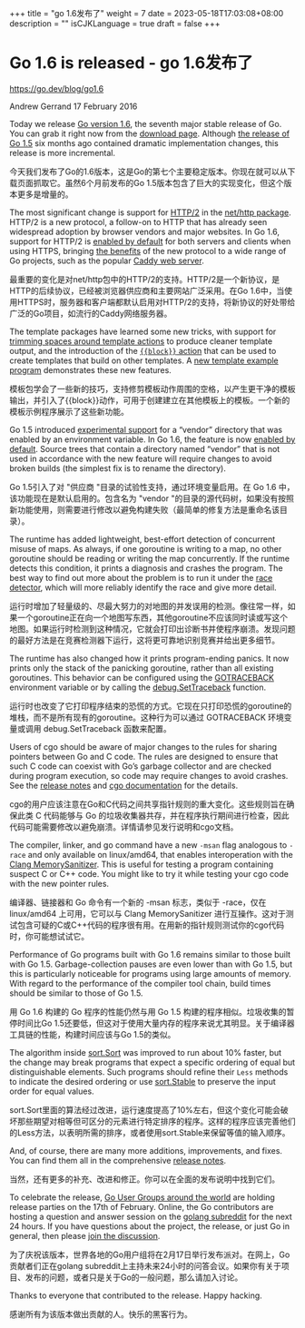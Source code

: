 +++
title = "go 1.6发布了"
weight = 7
date = 2023-05-18T17:03:08+08:00
description = ""
isCJKLanguage = true
draft = false
+++

# Go 1.6 is released - go 1.6发布了

https://go.dev/blog/go1.6

Andrew Gerrand
17 February 2016

Today we release [Go version 1.6](https://go.dev/doc/go1.6), the seventh major stable release of Go. You can grab it right now from the [download page](https://go.dev/dl/). Although [the release of Go 1.5](https://blog.golang.org/go1.5) six months ago contained dramatic implementation changes, this release is more incremental.

今天我们发布了Go的1.6版本，这是Go的第七个主要稳定版本。你现在就可以从下载页面抓取它。虽然6个月前发布的Go 1.5版本包含了巨大的实现变化，但这个版本更多是增量的。

The most significant change is support for [HTTP/2](https://http2.github.io/) in the [net/http package](https://go.dev/pkg/net/http/). HTTP/2 is a new protocol, a follow-on to HTTP that has already seen widespread adoption by browser vendors and major websites. In Go 1.6, support for HTTP/2 is [enabled by default](https://go.dev/doc/go1.6#http2) for both servers and clients when using HTTPS, bringing [the benefits](https://http2.github.io/faq/) of the new protocol to a wide range of Go projects, such as the popular [Caddy web server](https://caddyserver.com/download).

最重要的变化是对net/http包中的HTTP/2的支持。HTTP/2是一个新协议，是HTTP的后续协议，已经被浏览器供应商和主要网站广泛采用。在Go 1.6中，当使用HTTPS时，服务器和客户端都默认启用对HTTP/2的支持，将新协议的好处带给广泛的Go项目，如流行的Caddy网络服务器。

The template packages have learned some new tricks, with support for [trimming spaces around template actions](https://go.dev/pkg/text/template/#hdr-Text_and_spaces) to produce cleaner template output, and the introduction of the [`{{block}}` action](https://go.dev/pkg/text/template/#hdr-Actions) that can be used to create templates that build on other templates. A [new template example program](https://cs.opensource.google/go/x/example/+/master:template) demonstrates these new features.

模板包学会了一些新的技巧，支持修剪模板动作周围的空格，以产生更干净的模板输出，并引入了{{block}}动作，可用于创建建立在其他模板上的模板。一个新的模板示例程序展示了这些新功能。

Go 1.5 introduced [experimental support](https://go.dev/s/go15vendor) for a “vendor” directory that was enabled by an environment variable. In Go 1.6, the feature is now [enabled by default](https://go.dev/doc/go1.6#go_command). Source trees that contain a directory named “vendor” that is not used in accordance with the new feature will require changes to avoid broken builds (the simplest fix is to rename the directory).

Go 1.5引入了对 "供应商 "目录的试验性支持，通过环境变量启用。在 Go 1.6 中，该功能现在是默认启用的。包含名为 "vendor "的目录的源代码树，如果没有按照新功能使用，则需要进行修改以避免构建失败（最简单的修复方法是重命名该目录）。

The runtime has added lightweight, best-effort detection of concurrent misuse of maps. As always, if one goroutine is writing to a map, no other goroutine should be reading or writing the map concurrently. If the runtime detects this condition, it prints a diagnosis and crashes the program. The best way to find out more about the problem is to run it under the [race detector](https://blog.golang.org/race-detector), which will more reliably identify the race and give more detail.

运行时增加了轻量级的、尽最大努力的对地图的并发误用的检测。像往常一样，如果一个goroutine正在向一个地图写东西，其他goroutine不应该同时读或写这个地图。如果运行时检测到这种情况，它就会打印出诊断书并使程序崩溃。发现问题的最好方法是在竞赛检测器下运行，这将更可靠地识别竞赛并给出更多细节。

The runtime has also changed how it prints program-ending panics. It now prints only the stack of the panicking goroutine, rather than all existing goroutines. This behavior can be configured using the [GOTRACEBACK](https://go.dev/pkg/runtime/#hdr-Environment_Variables) environment variable or by calling the [debug.SetTraceback](https://go.dev/pkg/runtime/debug/#SetTraceback) function.

运行时也改变了它打印程序结束的恐慌的方式。它现在只打印恐慌的goroutine的堆栈，而不是所有现有的goroutine。这种行为可以通过 GOTRACEBACK 环境变量或调用 debug.SetTraceback 函数来配置。

Users of cgo should be aware of major changes to the rules for sharing pointers between Go and C code. The rules are designed to ensure that such C code can coexist with Go’s garbage collector and are checked during program execution, so code may require changes to avoid crashes. See the [release notes](https://go.dev/doc/go1.6#cgo) and [cgo documentation](https://go.dev/cmd/cgo/#hdr-Passing_pointers) for the details.

cgo的用户应该注意在Go和C代码之间共享指针规则的重大变化。这些规则旨在确保此类 C 代码能够与 Go 的垃圾收集器共存，并在程序执行期间进行检查，因此代码可能需要修改以避免崩溃。详情请参见发行说明和cgo文档。

The compiler, linker, and go command have a new `-msan` flag analogous to `-race` and only available on linux/amd64, that enables interoperation with the [Clang MemorySanitizer](http://clang.llvm.org/docs/MemorySanitizer.html). This is useful for testing a program containing suspect C or C++ code. You might like to try it while testing your cgo code with the new pointer rules.

编译器、链接器和 Go 命令有一个新的 -msan 标志，类似于 -race，仅在 linux/amd64 上可用，它可以与 Clang MemorySanitizer 进行互操作。这对于测试包含可疑的C或C++代码的程序很有用。在用新的指针规则测试你的cgo代码时，你可能想试试它。

Performance of Go programs built with Go 1.6 remains similar to those built with Go 1.5. Garbage-collection pauses are even lower than with Go 1.5, but this is particularly noticeable for programs using large amounts of memory. With regard to the performance of the compiler tool chain, build times should be similar to those of Go 1.5.

用 Go 1.6 构建的 Go 程序的性能仍然与用 Go 1.5 构建的程序相似。垃圾收集的暂停时间比Go 1.5还要低，但这对于使用大量内存的程序来说尤其明显。关于编译器工具链的性能，构建时间应该与Go 1.5的类似。

The algorithm inside [sort.Sort](https://go.dev/pkg/sort/#Sort) was improved to run about 10% faster, but the change may break programs that expect a specific ordering of equal but distinguishable elements. Such programs should refine their `Less` methods to indicate the desired ordering or use [sort.Stable](https://go.dev/pkg/sort/#Stable) to preserve the input order for equal values.

sort.Sort里面的算法经过改进，运行速度提高了10%左右，但这个变化可能会破坏那些期望对相等但可区分的元素进行特定排序的程序。这样的程序应该完善他们的Less方法，以表明所需的排序，或者使用sort.Stable来保留等值的输入顺序。

And, of course, there are many more additions, improvements, and fixes. You can find them all in the comprehensive [release notes](https://go.dev/doc/go1.6).

当然，还有更多的补充、改进和修正。你可以在全面的发布说明中找到它们。

To celebrate the release, [Go User Groups around the world](https://github.com/golang/go/wiki/Go-1.6-release-party) are holding release parties on the 17th of February. Online, the Go contributors are hosting a question and answer session on the [golang subreddit](https://reddit.com/r/golang) for the next 24 hours. If you have questions about the project, the release, or just Go in general, then please [join the discussion](https://www.reddit.com/r/golang/comments/46bd5h/ama_we_are_the_go_contributors_ask_us_anything/).

为了庆祝该版本，世界各地的Go用户组将在2月17日举行发布派对。在网上，Go贡献者们正在golang subreddit上主持未来24小时的问答会议。如果你有关于项目、发布的问题，或者只是关于Go的一般问题，那么请加入讨论。

Thanks to everyone that contributed to the release. Happy hacking.

感谢所有为该版本做出贡献的人。快乐的黑客行为。
